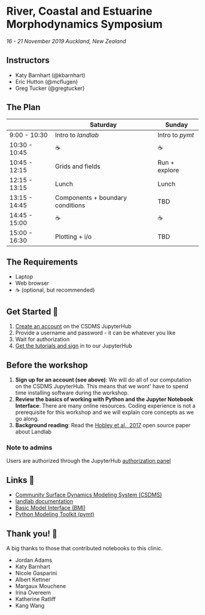 # River, Coastal and Estuarine Morphodynamics Symposium

*16 - 21 November 2019 Auckland, New Zealand*

## Instructors

* Katy Barnhart (@kbarnhart)
* Eric Hutton (@mcflugen)
* Greg Tucker (@gregtucker)


## The Plan

|               | Saturday                         | Sunday          |
| ------------- | -------------------------------- | --------------- |
| 9:00 - 10:30  | Intro to *landlab*               | Intro to *pymt* |
| 10:30 - 10:45 | ☕                               | ☕              |
| 10:45 - 12:15 | Grids and fields                 | Run + explore   |
| 12:15 - 13:15 | Lunch                            | Lunch           |
| 13:15 - 14:45 | Components + boundary conditions | TBD             |
| 14:45 - 15:00 | ☕                               | ☕              |
| 15:00 - 16:30 | Plotting + i/o                   | TBD             |


## The Requirements

* Laptop
* Web browser
* ☕ (optional, but recommended)


## Get Started 🚀

1. [Create an account](https://csdms.rc.colorado.edu/hub/signup) on the CSDMS JupyterHub
2. Provide a username and password - it can be whatever you like
3. Wait for authorization
3. [Get the tutorials and sign](https://csdms.rc.colorado.edu/hub/user-redirect/git-pull?repo=https%3A%2F%2Fgithub.com%2Flandlab%2Ftutorials&urlpath=tree%2Ftutorials%2F&branch=v2_dev) in to our JupyterHub


## Before the workshop

1. **Sign up for an account (see above)**: We will do all of our computation on the CSDMS JupyterHub. This means that we wont' have to spend time installing software during the workshop. 
2. **Review the basics of working with Python and the Jupyter Notebook Interface**: There are many online resources. Coding experience is not a prerequisite for this workshop and we will explain core concepts as we go along. 
3. **Background reading**: Read the [Hobley et al., 2017](https://www.earth-surf-dynam.net/5/21/2017/esurf-5-21-2017.html) open source paper about Landlab


### Note to admins

Users are authorized through the JupyterHub
[authorization panel](https://csdms.rc.colorado.edu/hub/authorize)


## Links 🔗

* [Community Surface Dynamics Modeling System
  (CSDMS)](http://csdms.colorado.edu)
* [landlab documentation](https://landlab.readthedocs.io/en/v2_dev/)
* [Basic Model Interface (BMI)](http://bmi.readthedocs.io)
* [Python Modeling Toolkit (pymt)](http://pymt.readthedocs.io)


## Thank you! 🙌

A big thanks to those that contributed notebooks to this clinic.

*  Jordan Adams
*  Katy Barnhart
*  Nicole Gasparini
*  Albert Kettner
*  Margaux Mouchene
*  Irina Overeem
*  Katherine Ratliff
*  Kang Wang
